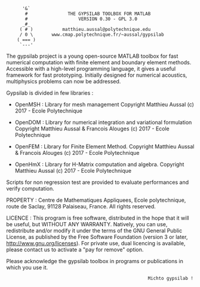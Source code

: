 
          '&`
           #               THE GYPSILAB TOOLBOX FOR MATLAB
           #                   VERSION 0.30 - GPL 3.0
          _#_             
         ( # )           matthieu.aussal@polytechnique.edu
         / 0 \       www.cmap.polytechnique.fr/~aussal/gypsilab
        ( === )
         `---'

   The gypsilab project is a young open-source MATLAB toolbox for fast 
numerical computation with finite element and boundary element methods. 
Accessible with a high-level programming language, it gives a useful 
framework for fast prototyping. Initially designed for numerical acoustics, 
multiphysics problems can now be addressed. 

   Gypsilab is divided in few libraries :
 
 - OpenMSH : Library for mesh management
Copyright Matthieu Aussal (c) 2017 - Ecole Polytechnique

 - OpenDOM : Library for numerical integration and variational formulation
Copyright Matthieu Aussal & Francois Alouges (c) 2017 - Ecole Polytechnique

 - OpenFEM : Library for Finite Element Method.
Copyright Matthieu Aussal & Francois Alouges (c) 2017 - Ecole Polytechnique
 
 - OpenHmX : Library for H-Matrix computation and algebra.
Copyright Matthieu Aussal (c) 2017 - Ecole Polytechnique
 
Scripts for non regression test are provided to evaluate performances 
and verify computation.
          

PROPERTY : Centre de Mathematiques Appliquees, Ecole polytechnique,
route de Saclay, 91128 Palaiseau, France. All rights reserved.

LICENCE : This program is free software, distributed in the hope that
it will be useful, but WITHOUT ANY WARRANTY. Natively, you can use,
redistribute and/or modify it under the terms of the GNU General Public
License, as published by the Free Software Foundation (version 3 or
later, http://www.gnu.org/licenses). For private use, dual licencing
is available, please contact us to activate a "pay for remove" option. 

Please acknowledge the gypsilab toolbox in programs or publications in
which you use it.

                                                         Michto gypsilab !

